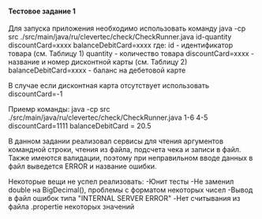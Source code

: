 #### Тестовое задание 1
Для запуска приложения необходимо использовать команду 
java -cp src ./src/main/java/ru/clevertec/check/CheckRunner.java id-quantity discountCard=xxxx balanceDebitCard=xxxx
где:
id - идентификатор товара (см. Таблицу 1)
quantity - количество товара
discountCard=xxxx - название и номер дисконтной карты (см. Таблицу 2)
balanceDebitCard=xxxx - баланс на дебетовой карте

В случае если дисконтная карта отсутствует использовать discountCard=-1

Приемр команды: 
java -cp src ./src/main/java/ru/clevertec/check/CheckRunner.java 1-6 4-5 discountCard=1111 balanceDebitCard = 20.5

В данном задании реализовал сервисы для чтения аргументов командной строки, чтения из файла, подсчета чека и записи в файл.
Также имеются валидации, поэтому при неправильном вводе данных в файл выведется ERROR и название ошибки.

Некоторые вещи не успел реализовать:
-Юнит тесты
-Не заменил double на BigDecimal(), проблемы с форматом некоторых чисел
-Вывод в файл ошибок типа "INTERNAL SERVER ERROR"
-Нет считывания из файла .propertie некоторых значений
